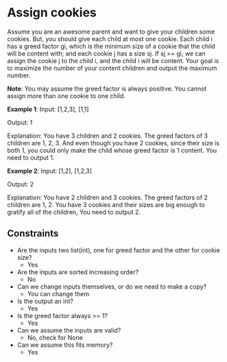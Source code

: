 # Assign cookies

Assume you are an awesome parent and want to give your children some cookies. But, you should give each child at most one cookie. Each child i has a greed factor gi, which is the minimum size of a cookie that the child will be content with; and each cookie j has a size sj. If sj >= gi, we can assign the cookie j to the child i, and the child i will be content. Your goal is to maximize the number of your content children and output the maximum number.

__Note__: You may assume the greed factor is always positive. You cannot assign more than one cookie to one child.

__Example 1__: Input: [1,2,3], [1,1]

Output: 1

Explanation: You have 3 children and 2 cookies. The greed factors of 3 children are 1, 2, 3. And even though you have 2 cookies, since their size is both 1, you could only make the child whose greed factor is 1 content. You need to output 1.

__Example 2__: Input: [1,2], [1,2,3]

Output: 2

Explanation: You have 2 children and 3 cookies. The greed factors of 2 children are 1, 2. You have 3 cookies and their sizes are big enough to gratify all of the children, You need to output 2.

## Constraints
* Are the inputs two list(int), one for greed factor and the other for cookie size?
    * Yes
* Are the inputs are sorted increasing order?
    * No
* Can we change inputs themselves, or do we need to make a copy?
    * You can change them
* Is the output an int?
    * Yes
* Is the greed factor always >= 1?
    * Yes
* Can we assume the inputs are valid?
    * No, check for None
* Can we assume this fits memory?
    * Yes
